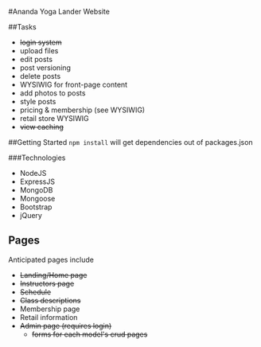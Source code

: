 #Ananda Yoga Lander Website

##Tasks

* ~~login system~~
* upload files
* edit posts
* post versioning
* delete posts
* WYSIWIG for front-page content
* add photos to posts
* style posts
* pricing & membership (see WYSIWIG)
* retail store WYSIWIG
* ~~view caching~~

##Getting Started
<code>npm install</code> will get dependencies out of packages.json

###Technologies
* NodeJS
* ExpressJS
* MongoDB
* Mongoose
* Bootstrap
* jQuery

## Pages
Anticipated pages include

* ~~Landing/Home page~~
* ~~Instructors page~~
* ~~Schedule~~
* ~~Class descriptions~~
* Membership page
* Retail information
* ~~Admin page (requires login)~~
    * ~~forms for each model's crud pages~~